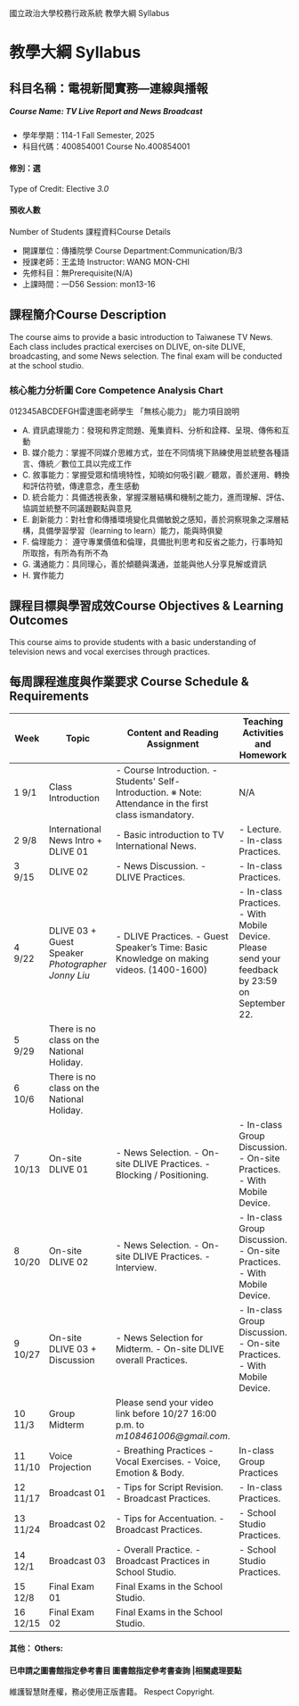 國立政治大學校務行政系統 教學大綱 Syllabus
# 教學大綱 Syllabus
##  科目名稱：電視新聞實務—連線與播報
#####  Course Name: TV Live Report and News Broadcast
  * 學年學期：114-1 Fall Semester, 2025 
  * 科目代碼：400854001 Course No.400854001
#### 修別：選
Type of Credit: Elective 
_3.0_
#### 預收人數
Number of Students
課程資料Course Details
  * 開課單位：傳播院學 Course Department:Communication/B/3 
  * 授課老師：王孟琦 Instructor: WANG MON-CHI 
  * 先修科目：無Prerequisite(N/A)
  * 上課時間：一D56 Session: mon13-16
##  課程簡介Course Description
The course aims to provide a basic introduction to Taiwanese TV News. 
Each class includes practical exercises on DLIVE, on-site DLIVE, broadcasting, and some News selection. The final exam will be conducted at the school studio.
###  核心能力分析圖 Core Competence Analysis Chart
012345ABCDEFGH雷達圖老師學生
「無核心能力」 
能力項目說明
  * A. 資訊處理能力：發現和界定問題、蒐集資料、分析和詮釋、呈現、傳佈和互動
  * B. 媒介能力：掌握不同媒介思維方式，並在不同情境下熟練使用並統整各種語言、傳統／數位工具以完成工作
  * C. 敘事能力：掌握受眾和情境特性，知曉如何吸引觀／聽眾，善於運用、轉換和評估符號，傳達意念，產生感動
  * D. 統合能力：具備透視表象，掌握深層結構和機制之能力，進而理解、評估、協調並統整不同議題觀點與意見
  * E. 創新能力：對社會和傳播環境變化具備敏銳之感知，善於洞察現象之深層結構，具備學習學習（learning to learn）能力，能與時俱變
  * F. 倫理能力： 遵守專業價值和倫理，具備批判思考和反省之能力，行事時知所取捨，有所為有所不為
  * G. 溝通能力：具同理心，善於傾聽與溝通，並能與他人分享見解或資訊
  * H. 實作能力
##  課程目標與學習成效Course Objectives & Learning Outcomes 
This course aims to provide students with a basic understanding of television news and vocal exercises through practices.
##  每周課程進度與作業要求 Course Schedule & Requirements
Week |  Topic |  Content and Reading Assignment |  Teaching Activities and Homework  
---|---|---|---  
1 9/1 |  Class Introduction |  - Course Introduction. - Students' Self-Introduction. ※ Note: Attendance in the first class ismandatory. |  N/A  
2 9/8 |  International News Intro + DLIVE 01 |  - Basic introduction to TV International News. |  - Lecture. - In-class Practices.  
3 9/15 |  DLIVE 02 |  - News Discussion. - DLIVE Practices.  |  - In-class Practices.  
4 9/22 |  DLIVE 03 + Guest Speaker _Photographer_ _Jonny Liu_ |  - DLIVE Practices. - Guest Speaker’s Time: Basic Knowledge on making videos. (1400-1600) |  - In-class Practices. - With Mobile Device. Please send your feedback by 23:59 on September 22.   
5 9/29 | There is no class on the National Holiday.  
6 10/6 |  There is no class on the National Holiday.  
7 10/13 |  On-site DLIVE 01 |  - News Selection. - On-site DLIVE Practices. - Blocking / Positioning. |  - In-class Group Discussion. - On-site Practices. - With Mobile Device.  
8 10/20 |  On-site DLIVE 02 |  - News Selection. - On-site DLIVE Practices. - Interview. |  - In-class Group Discussion. - On-site Practices. - With Mobile Device.  
9 10/27 |  On-site DLIVE 03 + Discussion |  - News Selection for Midterm. - On-site DLIVE overall Practices. |  - In-class Group Discussion. - On-site Practices. - With Mobile Device.  
10 11/3 |  Group Midterm |  Please send your video link before 10/27 16:00 p.m. to _m108461006@gmail.com_.  
11 11/10 |  Voice Projection |  - Breathing Practices - Vocal Exercises. - Voice, Emotion & Body. |  In-class Group Practices  
12 11/17 |  Broadcast 01 |  - Tips for Script Revision. - Broadcast Practices. |  - In-class Practices.  
13 11/24 |  Broadcast 02 |  - Tips for Accentuation. - Broadcast Practices. |  - School Studio Practices.  
14 12/1 |  Broadcast 03 |  - Overall Practice. - Broadcast Practices in School Studio. |  - School Studio Practices.  
15 12/8 |  Final Exam 01 |  Final Exams in the School Studio.   
16 12/15 |  Final Exam 02 |  Final Exams in the School Studio.  
####  其他： Others:
####  已申請之圖書館指定參考書目  圖書館指定參考書查詢 |相關處理要點
維護智慧財產權，務必使用正版書籍。 Respect Copyright.